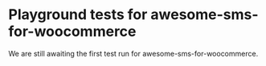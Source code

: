 # Playground tests for awesome-sms-for-woocommerce
We are still awaiting the first test run for awesome-sms-for-woocommerce.
